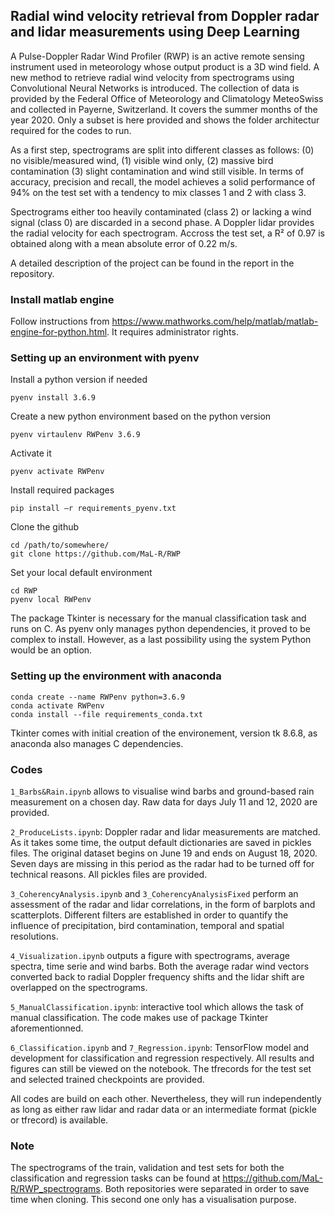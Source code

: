 ## Radial wind velocity retrieval from Doppler radar and lidar measurements using Deep Learning

A Pulse-Doppler Radar Wind Profiler (RWP) is an active remote sensing instrument used in meteorology whose output product is a 3D wind field. A new method to retrieve radial wind velocity from spectrograms using Convolutional Neural Networks is introduced. The collection of data is provided by the Federal Office of Meteorology and Climatology MeteoSwiss and collected in Payerne, Switzerland. It covers the summer months of the year 2020. Only a subset is here provided and shows the folder architectur required for the codes to run.

As a first step, spectrograms are split into different classes as follows: (0) no visible/measured wind, (1) visible wind only, (2) massive bird contamination (3) slight contamination and wind still visible. In terms of accuracy, precision and recall, the model achieves a solid performance of 94\% on the test set with a tendency to mix classes 1 and 2 with class 3. 

Spectrograms either too heavily contaminated (class 2) or lacking a wind signal (class 0) are discarded in a second phase. A Doppler lidar provides the radial velocity for each spectrogram. Accross the test set, a R² of 0.97 is obtained along with a mean absolute error of 0.22 m/s.

A detailed description of the project can be found in the report in the repository.

### Install matlab engine

Follow instructions from https://www.mathworks.com/help/matlab/matlab-engine-for-python.html. It requires administrator rights.

### Setting up an environment with pyenv

Install a python version if needed
```
pyenv install 3.6.9
```
Create a new python environment based on the python version
```
pyenv virtaulenv RWPenv 3.6.9
```
Activate it
```
pyenv activate RWPenv
```
Install required packages 
```
pip install –r requirements_pyenv.txt
```
Clone the github
```
cd /path/to/somewhere/
git clone https://github.com/MaL-R/RWP
```
Set your local default environment
```
cd RWP
pyenv local RWPenv
```
The package Tkinter is necessary for the manual classification task and runs on C. As pyenv only manages python dependencies, it proved to be complex to install. However, as a last possibility using the system Python would be an option.

### Setting up the environment with anaconda

```
conda create --name RWPenv python=3.6.9
conda activate RWPenv
conda install --file requirements_conda.txt
```
Tkinter comes with initial creation of the environement, version tk 8.6.8, as anaconda also manages C dependencies. 

### Codes

```1_Barbs&Rain.ipynb``` allows to visualise wind barbs and ground-based rain measurement on a chosen day. Raw data for days July 11 and 12, 2020 are provided.

```2_ProduceLists.ipynb```: Doppler radar and lidar measurements are matched. As it takes some time, the output default dictionaries are saved in pickles files. The original dataset begins on June 19 and ends on August 18, 2020. Seven days are missing in this period as the radar had to be turned off for technical reasons. All pickles files are provided.

```3_CoherencyAnalysis.ipynb``` and ```3_CoherencyAnalysisFixed``` perform an assessment of the radar and lidar correlations, in the form of barplots and scatterplots. Different filters are established in order to quantify the influence of precipitation, bird contamination, temporal and spatial resolutions.

```4_Visualization.ipynb``` outputs a figure with spectrograms, average spectra, time serie and wind barbs. Both the average radar wind vectors converted back to radial Doppler frequency shifts and the lidar shift are overlapped on the spectrograms.

```5_ManualClassification.ipynb```: interactive tool which allows the task of manual classification. The code makes use of package Tkinter aforementionned.

```6_Classification.ipynb``` and ```7_Regression.ipynb```: TensorFlow model and development for classification and regression respectively. All results and figures can still be viewed on the notebook. The tfrecords for the test set and selected trained checkpoints are provided. 

All codes are build on each other. Nevertheless, they will run independently as long as either raw lidar and radar data or an intermediate format (pickle or tfrecord) is available. 

### Note

The spectrograms of the train, validation and test sets for both the classification and regression tasks can be found at https://github.com/MaL-R/RWP_spectrograms. Both repositories were separated in order to save time when cloning. This second one only has a visualisation purpose.
